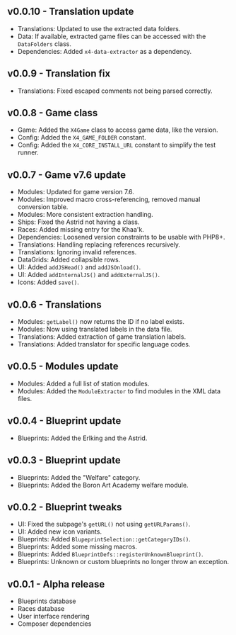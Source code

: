 ## v0.0.10 - Translation update
- Translations: Updated to use the extracted data folders.
- Data: If available, extracted game files can be accessed with the `DataFolders` class.
- Dependencies: Added `x4-data-extractor` as a dependency.

## v0.0.9 - Translation fix
- Translations: Fixed escaped comments not being parsed correctly.

## v0.0.8 - Game class
- Game: Added the `X4Game` class to access game data, like the version.
- Config: Added the `X4_GAME_FOLDER` constant.
- Config: Added the `X4_CORE_INSTALL_URL` constant to simplify the test runner.

## v0.0.7 - Game v7.6 update
- Modules: Updated for game version 7.6.
- Modules: Improved macro cross-referencing, removed manual conversion table.
- Modules: More consistent extraction handling.
- Ships: Fixed the Astrid not having a class.
- Races: Added missing entry for the Khaa'k.
- Dependencies: Loosened version constraints to be usable with PHP8+.
- Translations: Handling replacing references recursively.
- Translations: Ignoring invalid references.
- DataGrids: Added collapsible rows.
- UI: Added `addJSHead()` and `addJSOnload()`.
- UI: Added `addInternalJS()` and `addExternalJS()`.
- Icons: Added `save()`.

## v0.0.6 - Translations
- Modules: `getLabel()` now returns the ID if no label exists.
- Modules: Now using translated labels in the data file.
- Translations: Added extraction of game translation labels.
- Translations: Added translator for specific language codes.

## v0.0.5 - Modules update
- Modules: Added a full list of station modules.
- Modules: Added the `ModuleExtractor` to find modules in the XML data files.

## v0.0.4 - Blueprint update
- Blueprints: Added the Erlking and the Astrid.

## v0.0.3 - Blueprint update
- Blueprints: Added the "Welfare" category.
- Blueprints: Added the Boron Art Academy welfare module.

## v0.0.2 - Blueprint tweaks
- UI: Fixed the subpage's `getURL()` not using `getURLParams()`.
- UI: Added new icon variants.
- Blueprints: Added `BlupeprintSelection::getCategoryIDs()`.
- Blueprints: Added some missing macros.
- Blueprints: Added `BlueprintDefs::registerUnknownBlueprint()`.
- Blueprints: Unknown or custom blueprints no longer throw an exception.

## v0.0.1 - Alpha release
- Blueprints database
- Races database
- User interface rendering
- Composer dependencies
